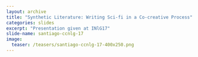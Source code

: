 ```yaml
---
layout: archive
title: "Synthetic Literature: Writing Sci-fi in a Co-creative Process"
categories: slides
excerpt: "Presentation given at INlG17"
slide-name: santiago-ccnlg-17
image:
  teaser: /teasers/santiago-ccnlg-17-400x250.png
---
```

